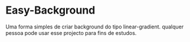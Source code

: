 # Easy-Background
Uma forma simples de criar background do tipo linear-gradient. qualquer pessoa pode usar esse projecto para fins de estudos.
